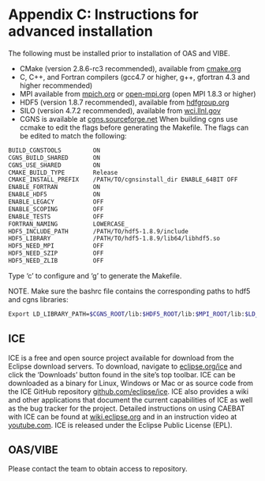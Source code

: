 # Appendix C: Instructions for advanced installation

The following must be installed prior to installation of OAS and VIBE.

- CMake (version 2.8.6-rc3 recommended), available from [cmake.org](http://www.cmake.org)
- C, C++, and Fortran compilers (gcc4.7 or higher, g++, gfortran 4.3 and higher recommended)
- MPI available from [mpich.org](http://www.mpich.org) or [open-mpi.org](http://www.open-mpi.org) (open MPI 1.8.3 or higher)
- HDF5 (version 1.8.7 recommended), available from [hdfgroup.org](http://www.hdfgroup.org/HDF5/)
- SILO (version 4.7.2 recommended), available from [wci.llnl.gov](https://wci.llnl.gov/codes/silo/)
- CGNS is available at [cgns.sourceforge.net](http://cgns.sourceforge.net/) When building cgns use ccmake to edit the flags before generating the Makefile. The flags can be edited to match the following:

```bash
BUILD_CGNSTOOLS         ON
CGNS_BUILD_SHARED       ON
CGNS_USE_SHARED         ON
CMAKE_BUILD_TYPE        Release
CMAKE_INSTALL_PREFIX    /PATH/TO/cgnsinstall_dir ENABLE_64BIT OFF
ENABLE_FORTRAN          ON
ENABLE_HDF5             ON
ENABLE_LEGACY           OFF
ENABLE_SCOPING          OFF
ENABLE_TESTS            OFF
FORTRAN_NAMING          LOWERCASE_
HDF5_INCLUDE_PATH       /PATH/TO/hdf5-1.8.9/include
HDF5_LIBRARY            /PATH/TO/hdf5-1.8.9/lib64/libhdf5.so
HDF5_NEED_MPI           OFF
HDF5_NEED_SZIP          OFF
HDF5_NEED_ZLIB          OFF
```

Type ‘c’ to configure and ‘g’ to generate the Makefile.

NOTE. Make sure the bashrc file contains the corresponding paths to hdf5 and cgns libraries:

```bash
Export LD_LIBRARY_PATH=$CGNS_ROOT/lib:$HDF5_ROOT/lib:$MPI_ROOT/lib:$LD_LIBRARY_PATH
```

## ICE

ICE is a free and open source project available for download from the Eclipse
download servers. To download, navigate to
[eclipse.org/ice](https://eclipse.org/ice) and click the ‘Downloads’ button
found in the site’s top toolbar. ICE can be downloaded as a binary for Linux,
Windows or Mac or as source code from the ICE GitHub repository
[github.com/eclipse/ice](https://github.com/eclipse/ice). ICE also provides a
wiki and other applications that document the current capabilities of ICE as
well as the bug tracker for the project. Detailed instructions on using CAEBAT
with ICE can be found at
[wiki.eclipse.org](http://wiki.eclipse.org/Using_VIBE_with_ICE) and in an
instruction video at
[youtube.com](https://www.youtube.com/watch?v=ieMlDUZZfpg). ICE is released
under the Eclipse Public License (EPL).

## OAS/VIBE

Please contact the team to obtain access to repository.

